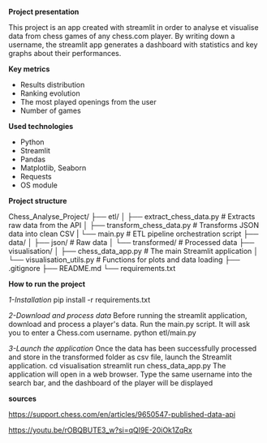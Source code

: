 **Project presentation**

This project is an app created with streamlit in order to analyse et visualise data from chess games of any chess.com player. By writing down a username, the streamlit app generates a dashboard with statistics and key graphs about their performances.


**Key metrics**

- Results distribution
- Ranking evolution
- The most played openings from the user
- Number of games


**Used technologies**

- Python
- Streamlit
- Pandas
- Matplotlib, Seaborn
- Requests
- OS module


**Project structure**

Chess_Analyse_Project/
├── etl/
│   ├── extract_chess_data.py   # Extracts raw data from the API
│   ├── transform_chess_data.py # Transforms JSON data into clean CSV
|   └── main.py                 # ETL pipeline orchestration script
├── data/
│   ├── json/                   # Raw data 
│   └── transformed/            # Processed data
├── visualisation/
│   ├── chess_data_app.py       # The main Streamlit application
│   └── visualisation_utils.py  # Functions for plots and data loading
├── .gitignore
├── README.md
└── requirements.txt 


**How to run the project**

*1-Installation*
pip install -r requirements.txt

*2-Download and process data*
Before running the streamlit application, download and process a player's data. Run the main.py script. It will ask you to enter a Chess.com username.
python etl/main.py

*3-Launch the application*
Once the data has been successfully processed and store in the transformed folder as csv file, launch the Streamlit application.
cd visualisation
streamlit run chess_data_app.py
The application will open in a web browser. Type the same username into the search bar, and the dashboard of the player will be displayed

**sources**

https://support.chess.com/en/articles/9650547-published-data-api 

https://youtu.be/rOBQBUTE3_w?si=qQI9E-20iOk1ZqRx 
